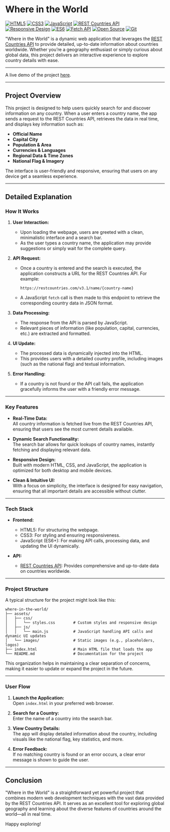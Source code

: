 


# Where in the World

[![HTML5](https://img.shields.io/badge/HTML5-E34F26?style=flat&logo=html5&logoColor=white)](https://developer.mozilla.org/en-US/docs/Web/Guide/HTML/HTML5)
[![CSS3](https://img.shields.io/badge/CSS3-1572B6?style=flat&logo=css3&logoColor=white)](https://developer.mozilla.org/en-US/docs/Web/CSS)
[![JavaScript](https://img.shields.io/badge/JavaScript-F7DF1E?style=flat&logo=javascript&logoColor=black)](https://developer.mozilla.org/en-US/docs/Web/JavaScript)
[![REST Countries API](https://img.shields.io/badge/REST%20Countries-API-blue)](https://restcountries.com/)
[![Responsive Design](https://img.shields.io/badge/Responsive-Design-brightgreen)](https://developer.mozilla.org/en-US/docs/Learn/CSS/CSS_layout/Responsive_Design)
[![ES6](https://img.shields.io/badge/ES6-ECMAScript%202016-blue)](https://www.ecma-international.org/ecma-262/6.0/)
[![Fetch API](https://img.shields.io/badge/Fetch-API-blue)](https://developer.mozilla.org/en-US/docs/Web/API/Fetch_API)
[![Open Source](https://img.shields.io/badge/Open%20Source-Yes-brightgreen.svg)](https://opensource.org/osd)
[![Git](https://img.shields.io/badge/Git-2.34.1-orange.svg)](https://git-scm.com/)


"Where in the World" is a dynamic web application that leverages the [REST Countries API](https://restcountries.com/) to provide detailed, up-to-date information about countries worldwide. Whether you’re a geography enthusiast or simply curious about global data, this project delivers an interactive experience to explore country details with ease.

---
A live demo of the project [here](https://250rest-countries.netlify.app/).

---

## Project Overview

This project is designed to help users quickly search for and discover information on any country. When a user enters a country name, the app sends a request to the REST Countries API, retrieves the data in real time, and displays key information such as:

- **Official Name**
- **Capital City**
- **Population & Area**
- **Currencies & Languages**
- **Regional Data & Time Zones**
- **National Flag & Imagery**

The interface is user-friendly and responsive, ensuring that users on any device get a seamless experience.

---

## Detailed Explanation

### How It Works

1. **User Interaction:**  
   - Upon loading the webpage, users are greeted with a clean, minimalistic interface and a search bar.
   - As the user types a country name, the application may provide suggestions or simply wait for the complete query.

2. **API Request:**  
   - Once a country is entered and the search is executed, the application constructs a URL for the REST Countries API. For example:  
     ```
     https://restcountries.com/v3.1/name/{country-name}
     ```
   - A JavaScript `fetch` call is then made to this endpoint to retrieve the corresponding country data in JSON format.

3. **Data Processing:**  
   - The response from the API is parsed by JavaScript.
   - Relevant pieces of information (like population, capital, currencies, etc.) are extracted and formatted.

4. **UI Update:**  
   - The processed data is dynamically injected into the HTML.
   - This provides users with a detailed country profile, including images (such as the national flag) and textual information.

5. **Error Handling:**  
   - If a country is not found or the API call fails, the application gracefully informs the user with a friendly error message.

---

### Key Features

- **Real-Time Data:**  
  All country information is fetched live from the REST Countries API, ensuring that users see the most current details available.

- **Dynamic Search Functionality:**  
  The search bar allows for quick lookups of country names, instantly fetching and displaying relevant data.

- **Responsive Design:**  
  Built with modern HTML, CSS, and JavaScript, the application is optimized for both desktop and mobile devices.

- **Clean & Intuitive UI:**  
  With a focus on simplicity, the interface is designed for easy navigation, ensuring that all important details are accessible without clutter.

---

### Tech Stack

- **Frontend:**  
  - HTML5: For structuring the webpage.
  - CSS3: For styling and ensuring responsiveness.
  - JavaScript (ES6+): For making API calls, processing data, and updating the UI dynamically.

- **API:**  
  - [REST Countries API](https://restcountries.com/): Provides comprehensive and up-to-date data on countries worldwide.

---

### Project Structure

A typical structure for the project might look like this:

```
where-in-the-world/
├── assets/
│   ├── css/
│   │   └── styles.css        # Custom styles and responsive design
│   ├── js/
│   │   └── main.js           # JavaScript handling API calls and dynamic UI updates
│   └── images/               # Static images (e.g., placeholders, logos)
├── index.html                # Main HTML file that loads the app
└── README.md                 # Documentation for the project
```

This organization helps in maintaining a clear separation of concerns, making it easier to update or expand the project in the future.

---

### User Flow

1. **Launch the Application:**  
   Open `index.html` in your preferred web browser.

2. **Search for a Country:**  
   Enter the name of a country into the search bar.

3. **View Country Details:**  
   The app will display detailed information about the country, including visuals like the national flag, key statistics, and more.

4. **Error Feedback:**  
   If no matching country is found or an error occurs, a clear error message is shown to guide the user.

---

## Conclusion

"Where in the World" is a straightforward yet powerful project that combines modern web development techniques with the vast data provided by the REST Countries API. It serves as an excellent tool for exploring global geography and learning about the diverse features of countries around the world—all in real time.

Happy exploring!


